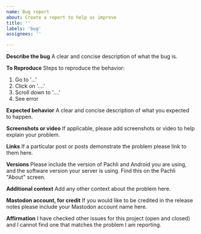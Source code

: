 ```yaml
---
name: Bug report
about: Create a report to help us improve
title: ''
labels: 'bug'
assignees: ''

---
```


**Describe the bug**
A clear and concise description of what the bug is.

**To Reproduce**
Steps to reproduce the behavior:
1. Go to '...'
2. Click on '....'
3. Scroll down to '....'
4. See error

**Expected behavior**
A clear and concise description of what you expected to happen.

**Screenshots or video**
If applicable, please add screenshots or video to help explain your problem.

**Links**
If a particular post or posts demonstrate the problem please link to them here.

**Versions**
Please include the version of Pachli and Android you are using, and the software version your server is using. Find this on the Pachli "About" screen.

**Additional context**
Add any other context about the problem here.

**Mastodon account, for credit**
If you would like to be credited in the release notes please include your Mastodon account name here.

**Affirmation**
I have checked other issues for this project (open and closed) and I cannot find one that matches the problem I am reporting.
